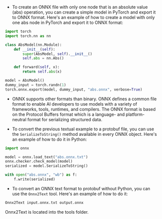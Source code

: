 - To create an ONNX file with only one node that is an absolute value (abs) operation, you can create a simple model in PyTorch and export it to ONNX format. Here's an example of how to create a model with only one abs node in PyTorch and export it to ONNX format:

```python
import torch
import torch.nn as nn

class AbsModel(nn.Module):
    def __init__(self):
        super(AbsModel, self).__init__()
        self.abs = nn.Abs()

    def forward(self, x):
        return self.abs(x)

model = AbsModel()
dummy_input = torch.randn(1)
torch.onnx.export(model, dummy_input, "abs.onnx", verbose=True)
```

- ONNX supports other formats than binary. ONNX defines a common file format to enable AI developers to use models with a variety of frameworks, tools, runtimes, and compilers. The ONNX format is based on the Protocol Buffers format which is a language- and platform-neutral format for serializing structured data.

- To convert the previous textual example to a protobuf file, you can use the `SerializeToString()` method available in every ONNX object. Here's an example of how to do it in Python:

```python
import onnx

model = onnx.load_text("abs.onnx.txt")
onnx.checker.check_model(model)
serialized = model.SerializeToString()

with open("abs.onnx", "wb") as f:
    f.write(serialized)
```

- To convert an ONNX text format to protobuf without Python, you can use the `Onnx2Text` tool. Here's an example of how to do it:

```bash
Onnx2Text input.onnx.txt output.onnx
```

Onnx2Text is located into the tools folder.
